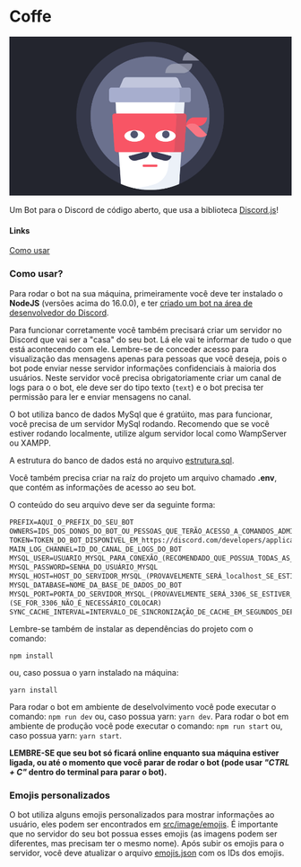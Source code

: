# Coffe

![Banner Coffee](src/image/coffee-zorro-16x9.png)

Um Bot para o Discord de código aberto, que usa a biblioteca [Discord.js](https://discord.js.org/#/)!


#### Links
[Como usar](#Como-usar)

### Como usar?
Para rodar o bot na sua máquina, primeiramente você deve ter instalado o **NodeJS** (versões acima do 16.0.0), e ter [criado um bot na área de desenvolvedor do Discord](https://discord.com/developers/applications).

Para funcionar corretamente você também precisará criar um servidor no Discord que vai ser a "casa" do seu bot. Lá ele vai te informar de tudo o que está acontecendo com ele. Lembre-se de conceder acesso para visualização das mensagens apenas para pessoas que você deseja, pois o bot pode enviar nesse servidor informações confidenciais à maioria dos usuários. Neste servidor você precisa obrigatoriamente criar um canal de logs para o o bot, ele deve ser do tipo texto (`text`) e o bot precisa ter permissão para ler e enviar mensagens no canal. 

O bot utiliza banco de dados MySql que é gratúito, mas para funcionar, você precisa de um servidor MySql rodando. Recomendo que se você estiver rodando localmente, utilize algum servidor local como WampServer ou XAMPP.

A estrutura do banco de dados está no arquivo [estrutura.sql](./estrutura.sql).

Você também precisa criar na raíz do projeto um arquivo chamado **.env**, que contém as informações de acesso ao seu bot.

O conteúdo do seu arquivo deve ser da seguinte forma:

```
PREFIX=AQUI_O_PREFIX_DO_SEU_BOT
OWNERS=IDS_DOS_DONOS_DO_BOT_OU_PESSOAS_QUE_TERÃO_ACESSO_A_COMANDOS_ADMINISTRATIVOS_DO_BOT_SEPARADOS_POR_VÍRGULA_SEM_ESPAÇO
TOKEN=TOKEN_DO_BOT_DISPONÍVEL_EM_https://discord.com/developers/applications
MAIN_LOG_CHANNEL=ID_DO_CANAL_DE_LOGS_DO_BOT
MYSQL_USER=USUARIO_MYSQL_PARA_CONEXÃO_(RECOMENDADO_QUE_POSSUA_TODAS_AS_PERMISSÕES)
MYSQL_PASSWORD=SENHA_DO_USUÁRIO_MYSQL
MYSQL_HOST=HOST_DO_SERVIDOR_MYSQL_(PROVAVELMENTE_SERÁ_localhost_SE_ESTIVER_RODANDO_LOCALMENTE)
MYSQL_DATABASE=NOME_DA_BASE_DE_DADOS_DO_BOT
MYSQL_PORT=PORTA_DO_SERVIDOR_MYSQL_(PROVAVELMENTE_SERÁ_3306_SE_ESTIVER_RODANDO_LOCALMENTE)(SE_FOR_3306_NÃO_É_NECESSÁRIO_COLOCAR)
SYNC_CACHE_INTERVAL=INTERVALO_DE_SINCRONIZAÇÃO_DE_CACHE_EM_SEGUNDOS_DEFAULT_15(OPCIONAL)
```

Lembre-se também de instalar as dependências do projeto com o comando:
```
npm install
```
ou, caso possua o yarn instalado na máquina:
```
yarn install
```

Para rodar o bot em ambiente de deselvolvimento você pode executar o comando: `npm run dev` ou, caso possua yarn: `yarn dev`.
Para rodar o bot em ambiente de produção você pode executar o comando: `npm run start` ou, caso possua yarn: `yarn start`.


**LEMBRE-SE que seu bot só ficará online enquanto sua máquina estiver ligada, ou até o momento que você parar de rodar o bot (pode usar *"CTRL + C"* dentro do terminal para parar o bot).**

### Emojis personalizados

O bot utiliza alguns emojis personalizados para mostrar informações ao usuário, eles podem ser encontrados em [src/image/emojis](src/image/emojis). É importante que no servidor do seu bot possua esses emojis (as imagens podem ser diferentes, mas precisam ter o mesmo nome). Após subir os emojis para o servidor, você deve atualizar o arquivo [emojis.json](./src/utils/emojis.json) com os IDs dos emojis.
